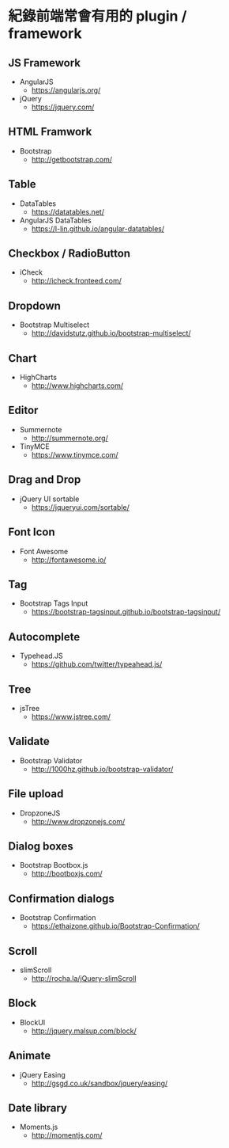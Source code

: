 # 紀錄前端常會有用的 plugin / framework 


## JS Framework
* AngularJS 
  * https://angularjs.org/
* jQuery 
  * https://jquery.com/

## HTML Framwork
* Bootstrap
  * http://getbootstrap.com/

## Table
* DataTables
  * https://datatables.net/
* AngularJS DataTables
  * https://l-lin.github.io/angular-datatables/

## Checkbox / RadioButton
* iCheck
  * http://icheck.fronteed.com/

## Dropdown
* Bootstrap Multiselect
  * http://davidstutz.github.io/bootstrap-multiselect/

## Chart
* HighCharts
  * http://www.highcharts.com/

## Editor
* Summernote
  * http://summernote.org/
* TinyMCE
  * https://www.tinymce.com/

## Drag and Drop
* jQuery UI sortable
  * https://jqueryui.com/sortable/

## Font Icon 
* Font Awesome
  * http://fontawesome.io/

## Tag
* Bootstrap Tags Input
  * https://bootstrap-tagsinput.github.io/bootstrap-tagsinput/

## Autocomplete
* Typehead.JS
  * https://github.com/twitter/typeahead.js/

## Tree
* jsTree
  * https://www.jstree.com/

## Validate
* Bootstrap Validator
  * http://1000hz.github.io/bootstrap-validator/

## File upload
* DropzoneJS
  * http://www.dropzonejs.com/

## Dialog boxes
* Bootstrap Bootbox.js
  * http://bootboxjs.com/

## Confirmation dialogs
* Bootstrap Confirmation
  * https://ethaizone.github.io/Bootstrap-Confirmation/

## Scroll
* slimScroll
  * http://rocha.la/jQuery-slimScroll

## Block
* BlockUI
  * http://jquery.malsup.com/block/

## Animate
* jQuery Easing
  * http://gsgd.co.uk/sandbox/jquery/easing/

## Date library
* Moments.js
  * http://momentjs.com/